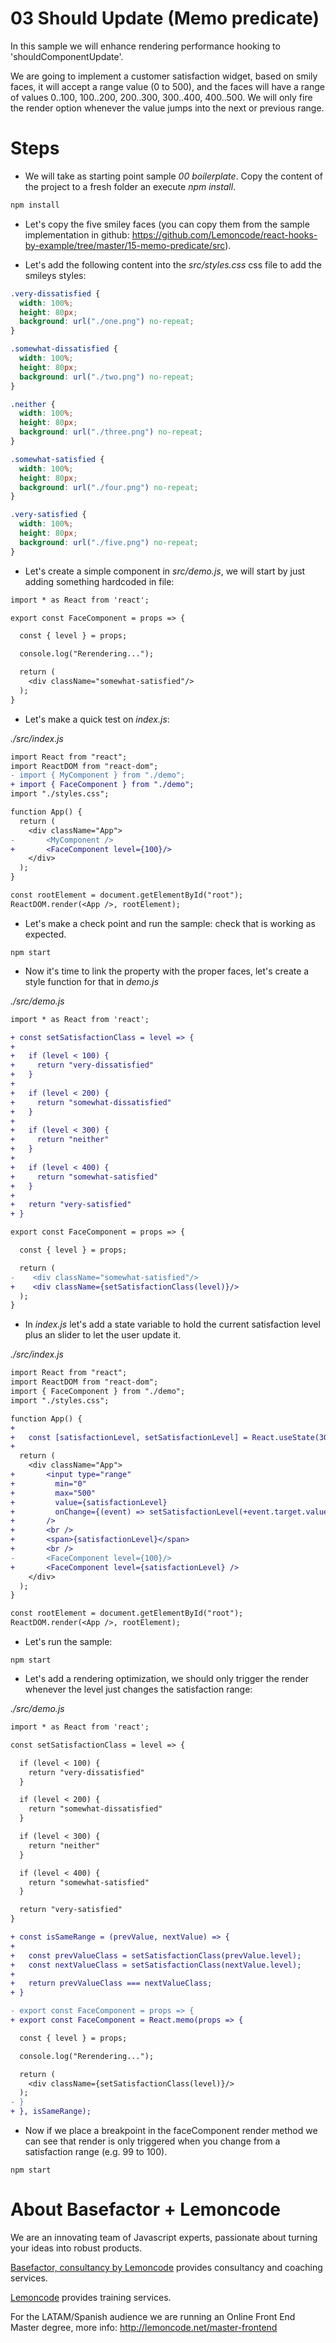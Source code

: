 # 03 Should Update (Memo predicate)

In this sample we will enhance rendering performance hooking to 'shouldComponentUpdate'.

We are going to implement a customer satisfaction widget, based on smily faces, it will accept a range value (0 to 500), and the faces will have a range of values 0..100, 100..200, 200..300, 300..400, 400..500. We will only fire the render option whenever the value jumps into the next or previous range.

# Steps

- We will take as starting point sample _00 boilerplate_. Copy the content of the project to a fresh folder an execute _npm install_.

```bash
npm install
```

- Let's copy the five smiley faces (you can copy them from the sample implementation in github: https://github.com/Lemoncode/react-hooks-by-example/tree/master/15-memo-predicate/src).

- Let's add the following content into the _src/styles.css_ css file to add the smileys styles:

```css
.very-dissatisfied {
  width: 100%;
  height: 80px;
  background: url("./one.png") no-repeat;
}

.somewhat-dissatisfied {
  width: 100%;
  height: 80px;
  background: url("./two.png") no-repeat;
}

.neither {
  width: 100%;
  height: 80px;
  background: url("./three.png") no-repeat;
}

.somewhat-satisfied {
  width: 100%;
  height: 80px;
  background: url("./four.png") no-repeat;
}

.very-satisfied {
  width: 100%;
  height: 80px;
  background: url("./five.png") no-repeat;
}
```

- Let's create a simple component in _src/demo.js_, we will start by just adding something hardcoded in file:

```diff
import * as React from 'react';

export const FaceComponent = props => {

  const { level } = props;

  console.log("Rerendering...");

  return (
    <div className="somewhat-satisfied"/>
  );
}
```

- Let's make a quick test on _index.js_:

_./src/index.js_

```diff
import React from "react";
import ReactDOM from "react-dom";
- import { MyComponent } from "./demo";
+ import { FaceComponent } from "./demo";
import "./styles.css";

function App() {
  return (
    <div className="App">
-       <MyComponent />
+       <FaceComponent level={100}/>
    </div>
  );
}

const rootElement = document.getElementById("root");
ReactDOM.render(<App />, rootElement);
```

- Let's make a check point and run the sample: check that is working as expected.

```
npm start
```

- Now it's time to link the property with the proper faces, let's create a style function for that in _demo.js_

_./src/demo.js_

```diff
import * as React from 'react';

+ const setSatisfactionClass = level => {
+
+   if (level < 100) {
+     return "very-dissatisfied"
+   }
+
+   if (level < 200) {
+     return "somewhat-dissatisfied"
+   }
+
+   if (level < 300) {
+     return "neither"
+   }
+
+   if (level < 400) {
+     return "somewhat-satisfied"
+   }
+
+   return "very-satisfied"
+ }

export const FaceComponent = props => {

  const { level } = props;

  return (
-    <div className="somewhat-satisfied"/>
+    <div className={setSatisfactionClass(level)}/>
  );
}
```

- In _index.js_ let's add a state variable to hold the current satisfaction level plus an slider to let the user update it.

_./src/index.js_

```diff
import React from "react";
import ReactDOM from "react-dom";
import { FaceComponent } from "./demo";
import "./styles.css";

function App() {
+
+   const [satisfactionLevel, setSatisfactionLevel] = React.useState(300);
+
  return (
    <div className="App">
+       <input type="range"
+         min="0"
+         max="500"
+         value={satisfactionLevel}
+         onChange={(event) => setSatisfactionLevel(+event.target.value)}
+       />
+       <br />
+       <span>{satisfactionLevel}</span>
+       <br />
-       <FaceComponent level={100}/>
+       <FaceComponent level={satisfactionLevel} />
    </div>
  );
}

const rootElement = document.getElementById("root");
ReactDOM.render(<App />, rootElement);
```

- Let's run the sample:

```
npm start
```

- Let's add a rendering optimization, we should only trigger the render whenever the level just changes the satisfaction range:

_./src/demo.js_

```diff
import * as React from 'react';

const setSatisfactionClass = level => {

  if (level < 100) {
    return "very-dissatisfied"
  }

  if (level < 200) {
    return "somewhat-dissatisfied"
  }

  if (level < 300) {
    return "neither"
  }

  if (level < 400) {
    return "somewhat-satisfied"
  }

  return "very-satisfied"
}

+ const isSameRange = (prevValue, nextValue) => {
+
+   const prevValueClass = setSatisfactionClass(prevValue.level);
+   const nextValueClass = setSatisfactionClass(nextValue.level);
+
+   return prevValueClass === nextValueClass;
+ }

- export const FaceComponent = props => {
+ export const FaceComponent = React.memo(props => {

  const { level } = props;

  console.log("Rerendering...");

  return (
    <div className={setSatisfactionClass(level)}/>
  );
- }
+ }, isSameRange);
```

- Now if we place a breakpoint in the faceComponent render method we can see that render is only triggered when you change from a satisfaction range (e.g. 99 to 100).

```
npm start
```

# About Basefactor + Lemoncode

We are an innovating team of Javascript experts, passionate about turning your ideas into robust products.

[Basefactor, consultancy by Lemoncode](http://www.basefactor.com) provides consultancy and coaching services.

[Lemoncode](http://lemoncode.net/services/en/#en-home) provides training services.

For the LATAM/Spanish audience we are running an Online Front End Master degree, more info: http://lemoncode.net/master-frontend
